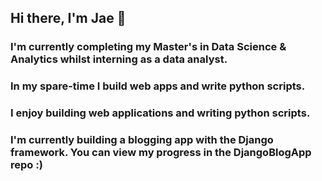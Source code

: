 ## Hi there, I'm Jae 👋

### I'm currently completing my Master's in Data Science & Analytics whilst interning as a data analyst. 
### In my spare-time I build web apps and write python scripts. 
### I enjoy building web applications and writing python scripts. 

### I'm currently building a blogging app with the Django framework. You can view my progress in the DjangoBlogApp repo :)
